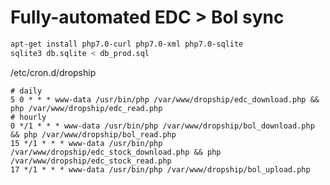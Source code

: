Fully-automated EDC > Bol sync
===============

```bash
apt-get install php7.0-curl php7.0-xml php7.0-sqlite
sqlite3 db.sqlite < db_prod.sql
```

/etc/cron.d/dropship
```
# daily
5 0 * * * www-data /usr/bin/php /var/www/dropship/edc_download.php && php /var/www/dropship/edc_read.php
# hourly
0 */1 * * * www-data /usr/bin/php /var/www/dropship/bol_download.php && php /var/www/dropship/bol_read.php
15 */1 * * * www-data /usr/bin/php /var/www/dropship/edc_stock_download.php && php /var/www/dropship/edc_stock_read.php
17 */1 * * * www-data /usr/bin/php /var/www/dropship/bol_upload.php

```
